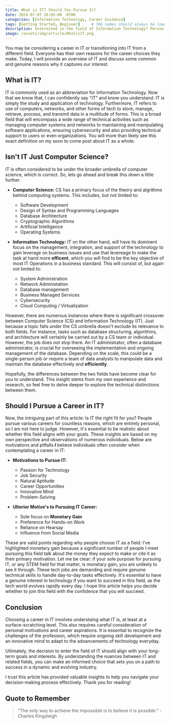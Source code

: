 ```yaml
---
title: What is IT? Should You Pursue It?
date: 2024-07-07 10:05:00 -0700
categories: [Information Technology, Career Guidance]
tags: [Getting Started, Beginner]     # TAG names should always be lowercase
description: Interested in the field of Information Technology? Peruse this article to see if IT inspires you in any way. I'll provide an overview of IT, covering various fields and specialties within the realm of Information Technology as well as some interesting facts about motivations and pitfalls in the field.
image: /assets/img/article/WhatisIT.png
---
```


You may be considering a career in IT or transitioning into IT from a different field. Everyone has their own reasons for the career choices they make. Today, I will provide an overview of IT and discuss some common and genuine reasons why it captures our interest. 


## What is IT?

IT is commonly used as an abbreviation for Information Technology. Now that we know that, I can confidently say "IT" and know you understand. IT is simply the study and application of technology. Furthermore, IT refers to use of computers, networks, and other forms of tech to store, manage, retrieve, process, and transmit data in a multitude of forms. This is a broad field that will encompass a wide range of technical activities such as managing computer systems and networks to maintaining and manipulating software applications, ensuring cybersecurity and also providing technical support to users or even organizations. You will more than likely see this exact definition on my soon to come post about IT as a whole.


## Isn't IT Just Computer Science?

IT is often considered to be under the broader umbrella of computer science, which is correct. So, lets go ahead and break this down a little further. 

- **Computer Science:** CS has a primary focus of the theory and algrithms behind computing systems. This includes, but not limited to:
	- Software Development
	- Design of Syntax and Programming Languages
	- Database Architecture
	- Cryptographic Algorithms
	- Artificial Intelligence
	- Operating Systems 
	
- **Information Technology:** IT on the other hand, will have its dominent focus on the management, integration, and support of the technology to gain leverage on business issues and use that levereage to make the task at hand more **efficent**, which you will find to be the key objective of most IT Operations in a business standard. This will consist of, but again not limited to:
	- System Administration
	- Network Administation
	- Database management
	- Business Managed Services
	- Cybersecurity
	- Cloud Computing / Virtualization
	
However, there are numerous instances where there is significant crossover between Computer Science (CS) and Information Technology (IT). Just because a topic falls under the CS umbrella doesn't exclude its relevance to both fields. For instance, tasks such as database structuring, algorithms, and architecture will certainly be carried out by a CS team or individual. However, the job does not stop there. An IT administrator, often a database administrator, is crucial for overseeing the implementation and ongoing management of the database. Depending on the scale, this could be a single-person job or require a team of data analysts to manipulate data and maintain the database effectively and **efficiently**.

Hopefully, the differences between the two fields have become clear for you to understand. This insight stems from my own experience and research, so feel free to delve deeper to explore the technical distinctions between them.	

## Should I Pursue a Career in IT?

Now, the intriguing part of this article: Is IT the right fit for you? People pursue various careers for countless reasons, which are entirely personal, so I am not here to judge. However, it's essential to be realistic about whether this field aligns with your goals. These insights are based on my own perspective and observations of numerous individuals. Below are motivations and pitfalls ***I*** believe individuals often consider when contemplating a career in IT:

- **Motivations to Pursue IT:**
	- Passion for Technology
	- Job Security
	- Natural Aptitude
	- Career Opportunities
	- Innovative Mind
	- Problem-Solving

- **Ulterior Motive's to Pursuing IT Career:**
	- Sole focus on **Monetary Gain**
	- Preference for Hands-on Work
	- Reliance on Hearsay
	- Influence from Social Media
	
These are valid points regarding why people choose IT as a field. I've highlighted monetary gain because a significant number of people I meet pursuing this field talk about the money they expect to make or cite it as their primary motivation. Let me be clear: if your sole purpose for pursuing IT, or any STEM field for that matter, is monetary gain, you are unlikely to see it through. These tech jobs are demanding and require genuine technical skills to handle day-to-day tasks effectively. It's essential to have a genuine interest in technology if you want to succeed in this field, as the tech world evolves rapidly every day. I hope this article helps you decide whether to join this field with the confidence that you will succeed.

## Conclusion

Choosing a career in IT involves understaing what IT is, at least at a surface-scratching level. This also requires careful consideration of personal motivations and career aspirations. It is essential to recognize the challenges of the profession, which require ongoing skill development and an innovative mind to adapt to the advancements of technology everyday.

Ultimately, the decision to enter the field of IT should align with your long-term goals and interests. By understanding the nuances between IT and related fields, you can make an informed choice that sets you on a path to success in a dynamic and evolving industry.

I trust this article has provided valuable insights to help you navigate your decision-making process effectively. Thank you for reading!

## Quote to Remember

> "The only way to achieve the impossible is to believe it is possible."
	- Charles Kingsleigh